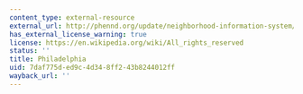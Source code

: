 ```yaml
---
content_type: external-resource
external_url: http://phennd.org/update/neighborhood-information-system/
has_external_license_warning: true
license: https://en.wikipedia.org/wiki/All_rights_reserved
status: ''
title: Philadelphia
uid: 7daf775d-ed9c-4d34-8ff2-43b8244012ff
wayback_url: ''
---
```

